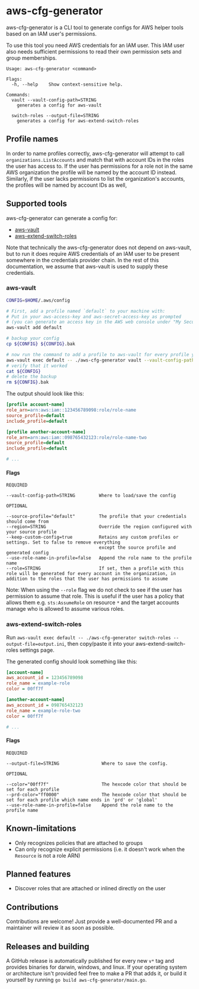 # aws-cfg-generator

aws-cfg-generator is a CLI tool to generate configs for AWS helper tools based on an IAM user's permissions.

To use this tool you need AWS credentials for an IAM user. This IAM user also needs sufficient permissions to read their
own permission sets and group memberships.

```
Usage: aws-cfg-generator <command>

Flags:
  -h, --help    Show context-sensitive help.

Commands:
  vault --vault-config-path=STRING
    generates a config for aws-vault

  switch-roles --output-file=STRING
    generates a config for aws-extend-switch-roles
```

## Profile names

In order to name profiles correctly, aws-cfg-generator will attempt to call `organizations.ListAccounts` and match that
with account IDs in the roles the user has access to. If the user has permissions for a role not in the same AWS
organization the profile will be named by the account ID instead. Similarly, if the user lacks permissions to list the
organization's accounts, the profiles will be named by account IDs as well,

## Supported tools

aws-cfg-generator can generate a config for:

- [aws-vault](https://github.com/99designs/aws-vault)
- [aws-extend-switch-roles](https://github.com/tilfinltd/aws-extend-switch-roles)

Note that technically the aws-cfg-generator does not depend on aws-vault, but to run it does require AWS credentials
of an IAM user to be present somewhere in the credentials provider chain. In the rest of this documentation, we assume
that aws-vault is used to supply these credentials.

### aws-vault

```sh
CONFIG=$HOME/.aws/config

# First, add a profile named `default` to your machine with:
# Put in your aws-access-key and aws-secret-access-key as prompted
# (you can generate an access key in the AWS web console under "My Security Credentials").
aws-vault add default

# backup your config
cp ${CONFIG} ${CONFIG}.bak

# now run the command to add a profile to aws-vault for every profile you're explicitly allowed to assume
aws-vault exec default -- ./aws-cfg-generator vault --vault-config-path=${CONFIG}
# verify that it worked
cat ${CONFIG}
# delete the backup
rm ${CONFIG}.bak
```

The output should look like this:

```ini
[profile account-name]
role_arn=arn:aws:iam::123456789098:role/role-name
source_profile=default
include_profile=default

[profile another-account-name]
role_arn=arn:aws:iam::098765432123:role/role-name-two
source_profile=default
include_profile=default

# ...
```

#### Flags

```
REQUIRED

--vault-config-path=STRING         Where to load/save the config

OPTIONAL

--source-profile="default"         The profile that your credentials should come from
--region=STRING                    Override the region configured with your source profile
--keep-custom-config=true          Retains any custom profiles or settings. Set to false to remove everything
                                   except the source profile and generated config
--use-role-name-in-profile=false   Append the role name to the profile name
--role=STRING                      If set, then a profile with this role will be generated for every account in the organization, in addition to the roles that the user has permissions to assume
```

Note: When using the `--role` flag we do not check to see if the user has permission to assume that role. This is useful
if the user has a policy that allows them e.g. `sts:AssumeRole` on resource `*` and the target accounts
manage who is allowed to assume various roles.

### aws-extend-switch-roles

Run `aws-vault exec default -- ./aws-cfg-generator switch-roles --output-file=output.ini`, then copy/paste it into your aws-extend-switch-roles settings page.

The generated config should look something like this:

```ini
[account-name]
aws_account_id = 123456789098
role_name = example-role
color = 00ff7f

[another-account-name]
aws_account_id = 098765432123
role_name = example-role-two
color = 00ff7f

# ...
```

#### Flags

```
REQUIRED

--output-file=STRING                Where to save the config.

OPTIONAL

--color="00ff7f"                    The hexcode color that should be set for each profile
--prd-color="ff0000"                The hexcode color that should be set for each profile which name ends in 'prd' or 'global'
--use-role-name-in-profile=false    Append the role name to the profile name
```

## Known-limitations

- Only recognizes policies that are attached to groups
- Can only recognize explicit permissions (i.e. it doesn't work when the `Resource` is not a role ARN)

## Planned features

- Discover roles that are attached or inlined directly on the user

## Contributions

Contributions are welcome! Just provide a well-documented PR and a maintainer will review it as soon as possible.

## Releases and building

A GitHub release is automatically published for every new `v*` tag and provides binaries for darwin, windows, and
linux. If your operating system or architecture isn't provided feel free to make a PR that adds it, or build it
yourself by running `go build aws-cfg-generator/main.go`.
